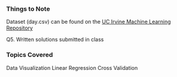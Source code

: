 ### Things to Note
Dataset (day.csv) can be found on the [UC Irvine Machine Learning Repository](https://archive.ics.uci.edu/ml/datasets/bike+sharing+dataset)

Q5. Written solutions submitted in class

### Topics Covered
Data Visualization
Linear Regression
Cross Validation
